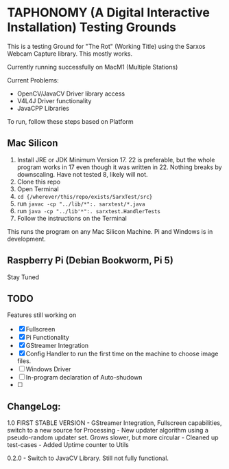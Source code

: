 # TAPHONOMY (A Digital Interactive Installation) Testing Grounds

This is a testing Ground for "The Rot" (Working Title) using the Sarxos Webcam Capture library. This mostly works. 

Currently running successfully on MacM1 (Multiple Stations) 

Current Problems:

- OpenCV/JavaCV Driver library access
- V4L4J Driver functionality
- JavaCPP Libraries

To run, follow these steps based on Platform

## Mac Silicon

1) Install JRE or JDK Minimum Version 17. 22 is preferable, but the whole program works in 17 even though it was written in 22. Nothing breaks by downscaling. Have not tested 8, likely will not.
2) Clone this repo
3) Open Terminal
4) `cd {/wherever/this/repo/exists/SarxTest/src}`
5) run `javac -cp "../lib/*":. sarxtest/*.java`
6) run `java -cp "../lib'*":. sarxtest.HandlerTests`
7) Follow the instructions on the Terminal

This runs the program on any Mac Silicon Machine. Pi and Windows is in development. 

## Raspberry Pi (Debian Bookworm, Pi 5)

Stay Tuned

## TODO

Features still working on

- [X] Fullscreen
- [X] Pi Functionality
- [X] GStreamer Integration
- [X] Config Handler to run the first time on the machine to choose image files.
- [ ] Windows Driver
- [ ] In-program declaration of Auto-shudown
- [ ] 

## ChangeLog: 

1.0 FIRST STABLE VERSION
    - GStreamer Integration, Fullscreen capabilities, switch to a new source for Processing
    - New updater algorithm using a pseudo-random updater set. Grows slower, but more circular
    - Cleaned up test-cases
    - Added Uptime counter to Utils

0.2.0 -  Switch to JavaCV Library. Still not fully functional.
